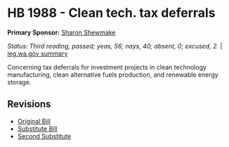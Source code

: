 # HB 1988 - Clean tech. tax deferrals
**Primary Sponsor:** [Sharon Shewmake](/person/leg/sharon.shewmake.md)

*Status: Third reading, passed; yeas, 56; nays, 40; absent, 0; excused, 2.* | [leg.wa.gov summary](https://app.leg.wa.gov/billsummary?BillNumber=1988&Year=2021)

Concerning tax deferrals for investment projects in clean technology manufacturing, clean alternative fuels production, and renewable energy storage.

## Revisions
* [Original Bill](1/)
* [Substitute Bill](S/)
* [Second Substitute](S2/)
